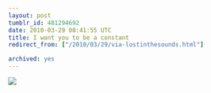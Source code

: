 ```yaml
---
layout: post
tumblr_id: 481294692  
date: 2010-03-29 08:41:55 UTC
title: I want you to be a constant
redirect_from: ["/2010/03/29/via-lostinthesounds.html"]

archived: yes
---
```


![](//28.media.tumblr.com/tumblr_kzzprtJbMl1qzg5efo1_400.jpg)
